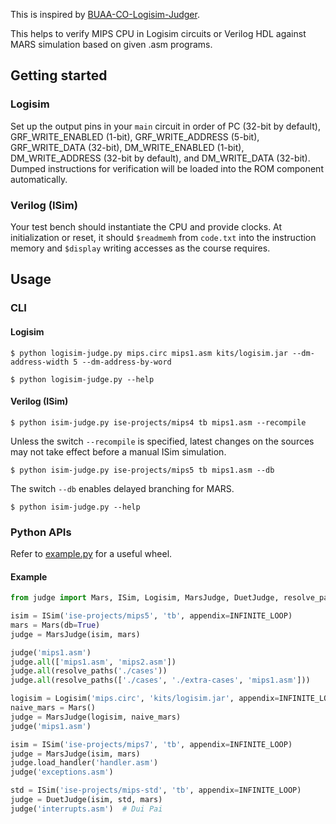 This is inspired by [
BUAA-CO-Logisim-Judger](https://github.com/biopuppet/BUAA-CO-Logisim-Judger).

This helps to verify MIPS CPU in Logisim circuits or Verilog HDL against MARS simulation based on given .asm programs.

## Getting started

### Logisim

Set up the output pins in your `main` circuit in order of PC (32-bit by default), GRF_WRITE_ENABLED (1-bit), GRF_WRITE_ADDRESS (5-bit), GRF_WRITE_DATA (32-bit), DM_WRITE_ENABLED (1-bit), DM_WRITE_ADDRESS (32-bit by default), and DM_WRITE_DATA (32-bit). Dumped instructions for verification will be loaded into the ROM component automatically.

### Verilog (ISim)

Your test bench should instantiate the CPU and provide clocks. At initialization or reset, it should `$readmemh` from `code.txt` into the instruction memory and `$display` writing accesses as the course requires.

## Usage

### CLI

#### Logisim

```shell
$ python logisim-judge.py mips.circ mips1.asm kits/logisim.jar --dm-address-width 5 --dm-address-by-word
```

```shell
$ python logisim-judge.py --help
```

#### Verilog (ISim)

```shell
$ python isim-judge.py ise-projects/mips4 tb mips1.asm --recompile
```
Unless the switch `--recompile` is specified, latest changes on the sources may not take effect before a manual ISim simulation.

```shell
$ python isim-judge.py ise-projects/mips5 tb mips1.asm --db
```
The switch `--db` enables delayed branching for MARS.

```shell
$ python isim-judge.py --help
```

### Python APIs

Refer to [example.py](example.py) for a useful wheel.

#### Example

```python
from judge import Mars, ISim, Logisim, MarsJudge, DuetJudge, resolve_paths, INFINITE_LOOP

isim = ISim('ise-projects/mips5', 'tb', appendix=INFINITE_LOOP)
mars = Mars(db=True)
judge = MarsJudge(isim, mars)

judge('mips1.asm')
judge.all(['mips1.asm', 'mips2.asm'])
judge.all(resolve_paths('./cases'))
judge.all(resolve_paths(['./cases', './extra-cases', 'mips1.asm']))

logisim = Logisim('mips.circ', 'kits/logisim.jar', appendix=INFINITE_LOOP)
naive_mars = Mars()
judge = MarsJudge(logisim, naive_mars)
judge('mips1.asm')

isim = ISim('ise-projects/mips7', 'tb', appendix=INFINITE_LOOP)
judge = MarsJudge(isim, mars)
judge.load_handler('handler.asm')
judge('exceptions.asm')

std = ISim('ise-projects/mips-std', 'tb', appendix=INFINITE_LOOP)
judge = DuetJudge(isim, std, mars)
judge('interrupts.asm')  # Dui Pai
```
